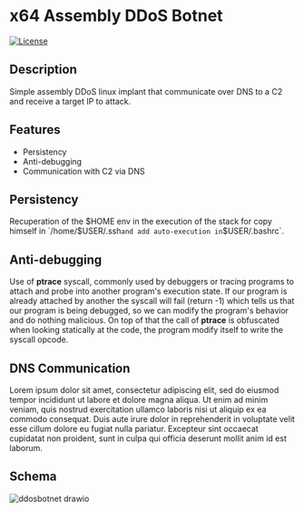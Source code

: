# x64 Assembly DDoS Botnet

[![License](https://img.shields.io/badge/license-MIT-blue.svg)](LICENSE)
## Description

Simple assembly DDoS linux implant that communicate over DNS to a C2 and receive a target IP to attack.

## Features
- Persistency
- Anti-debugging
- Communication with C2 via DNS

## Persistency
Recuperation of the $HOME env in the execution of the stack for copy himself in `/home/$USER/.ssh` and add auto-execution in `$USER/.bashrc`.  

## Anti-debugging

Use of **ptrace** syscall, commonly used by debuggers or tracing programs to attach and probe into another program's execution state. If our program is already attached by another the syscall will fail (return -1) which tells us that our program is being debugged, so we can modify the program's behavior and do nothing malicious. On top of that the call of **ptrace** is obfuscated when looking statically at the code, the program modify itself to write the syscall opcode.

## DNS Communication

Lorem ipsum dolor sit amet, consectetur adipiscing elit, sed do eiusmod tempor incididunt ut labore et dolore magna aliqua. Ut enim ad minim veniam, quis nostrud exercitation ullamco laboris nisi ut aliquip ex ea commodo consequat. Duis aute irure dolor in reprehenderit in voluptate velit esse cillum dolore eu fugiat nulla pariatur. Excepteur sint occaecat cupidatat non proident, sunt in culpa qui officia deserunt mollit anim id est laborum.

## Schema  
![ddosbotnet drawio](https://github.com/Bruckyy/AssemblyBotnet/assets/73838483/b9e8b7ac-fa0f-4e43-b64a-fdcc7b8c03e0)
